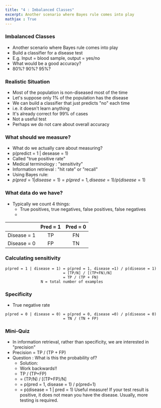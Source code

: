 ```yaml
---
title: "4 : Imbalanced Classes" 
excerpt: Another scenario where Bayes rule comes into play
mathjax : True
---
```


### Imbalanced Classes
- Another scenario where Bayes rule comes into play
- Build a classifier for a disease test
- E.g. Input = blood sample, output = yes/no
- What would be a good accuracy?
- 80%? 90%? 95%?

### Realistic Situation
- Most of the population is non-diseased most of the time
- Let's suppose only 1% of the population has the disease
- We can build a classifier that just predicts "no" each time
- i.e. it doesn't learn anything
- It's already correct for 99% of cases
- Not a useful test
- Perhaps we do not care about overall accuracy

### What should we measure?
- What do we actually care about measuring?
- p(predict = 1 | desease = 1)
- Called "true positive rate"
- Medical terminology : "sensitivity"
- Information retrieval : "hit rate" or "recall"
- Using Bayes rule:
- $p(pred = 1 | disease = 1) = p(pred = 1, disease = 1) / p(disease = 1)$

### What data do we have?
- Typically we count 4 things:
    + True positives, true negatives, false positives, false negatives
    + 
|              | Pred = 1 | Pred = 0 |
|:------------:|:--------:|:--------:|
| Disease = 1  |TP        |FN        |
| Disease = 0  |FP        |TN        |

### Calculating sensitivity
```
p(pred = 1 | disease = 1) = p(pred = 1, disease =1) / p(disease = 1)
                          = [TP/N] / [(TP+FN)/N]
                          = TP / (TP + FN)
                N = total number of examples
```

### Specificity
- True negative rate
```
p(pred = 0 | disease = 0) = p(pred = 0, disease =0) / p(disease = 0)
                          = TN / (TN + FP)
```

### Mini-Quiz
- In information retrieval, rather than specificity, we are interested in "precision"
- Precision = TP / (TP + FP)
- Question : What is this the probability of?
    + Solution:
    + Work backwards!!
    + TP / (TP+FP)
    + = (TP/N) / \[(TP+FP)/N\]
    + = p(pred = 1, disease = 1) / p(pred=1)
    + = p(disease = 1 | pred = 1)
Useful measure! If your test result is positive, it does not mean you have the disease. Usually, more testing is required.
